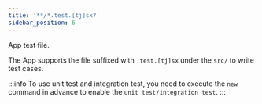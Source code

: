 ```yaml
---
title: '**/*.test.[tj]sx?'
sidebar_position: 6
---
```


App test file.

The App supports the file suffixed with `.test.[tj]sx` under the `src/` to write test cases.

:::info
To use unit test and integration test, you need to execute the `new` command in advance to enable the `unit test/integration test`.
:::
